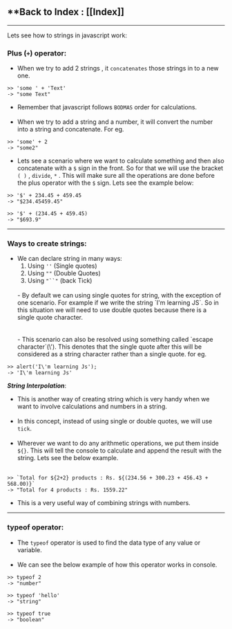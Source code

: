 
## **Back to Index : [[Index]]

---

Lets see how to strings in javascript work:

### **Plus (`+`) operator:**

- When we try to add 2 strings , it `concatenates` those strings in to a new one.

```console
>> 'some ' + 'Text'
-> "some Text" 
```


- Remember that javascript follows `BODMAS` order for calculations.
</br></br>
- When we try to add a string and a number, it will convert the number into a string and concatenate. For eg.
```console
>> 'some' + 2
-> "some2"
```


- Lets see a scenario where we want to calculate something and then also concatenate with a `$` sign in the front. So for that we will use the bracket `( )` , `divide`, `*` . This will make sure all the operations are done before the plus operator with the `$` sign. Lets see the example below:

```console
>> '$' + 234.45 + 459.45
-> "$234.45459.45"

>> '$' + (234.45 + 459.45)
-> "$693.9"
```


---

### **Ways to create strings:**

- We can declare string in many ways:</br>
  1. Using `''` (Single quotes) </br>
  2. Using `""` (Double Quotes) </br>
  3. Using `"``"` (back Tick)</br>
  </br>
	- By default we can using single quotes for string, with the exception of one scenario. For example if we write the string `I'm learning JS`. So in this situation we will need to use double quotes because there is a single quote character.</br>
	  </br></br>
	- This scenario can also be resolved using something called `escape character`(\').  This denotes that the single quote after this will be considered as a string character rather than a single quote. for eg.
```console
>> alert('I\'m learning Js');
-> 'I\'m learning Js'
```

***String Interpolation***:

- This is another way of creating string which is very handy when we want to involve calculations and numbers in a string.
</br></br>
- In this concept, instead of using single or double quotes, we will use `tick`.
</br></br>
- Wherever we want to do any arithmetic operations, we put them inside `${}`. This will tell the console to calculate and append the result with the string. Lets see the below example. </br></br>
```console
>> `Total for ${2+2} products : Rs. ${(234.56 + 300.23 + 456.43 + 568.00)}`
-> "Total for 4 products : Rs. 1559.22"
```
- This is a very useful way of combining strings with numbers.


---

### **typeof operator:**

- The `typeof` operator is used to find the data type of any value or variable. 
</br></br>
- We can see the below example of how this operator works in console.

```console
>> typeof 2  
-> "number"  

>> typeof 'hello'  
-> "string"  

>> typeof true  
-> "boolean"
```


